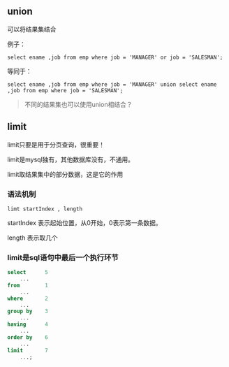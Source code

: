 ## union

可以将结果集结合

例子：

`select ename ,job from emp where job = 'MANAGER' or job = 'SALESMAN';`

等同于：

`select ename ,job from emp where job = 'MANAGER' union select ename ,job from emp where job = 'SALESMAN';`

> 不同的结果集也可以使用union相结合？

## limit

limit只要是用于分页查询，很重要！

limit是mysql独有，其他数据库没有，不通用。

limit取结果集中的部分数据，这是它的作用

### 语法机制

`limt startIndex , length`

startIndex 表示起始位置，从0开始，0表示第一条数据。

length 表示取几个

### limit是sql语句中最后一个执行环节

```sql
select		5
	...
from		1
	...
where		2
	...
group by	3
	...
having		4
	...
order by	6
	...
limit		7
	...;	
```

